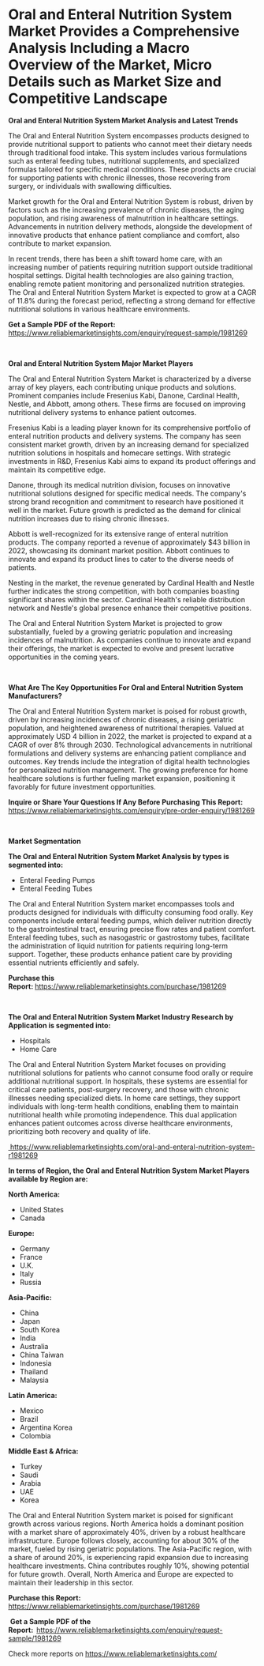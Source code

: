 <p><h1>Oral and Enteral Nutrition System Market Provides a Comprehensive Analysis Including a Macro Overview of the Market, Micro Details such as Market Size and Competitive Landscape</h1></p><p><strong>Oral and Enteral Nutrition System Market Analysis and Latest Trends</strong></p>
<p><p>The Oral and Enteral Nutrition System encompasses products designed to provide nutritional support to patients who cannot meet their dietary needs through traditional food intake. This system includes various formulations such as enteral feeding tubes, nutritional supplements, and specialized formulas tailored for specific medical conditions. These products are crucial for supporting patients with chronic illnesses, those recovering from surgery, or individuals with swallowing difficulties.</p><p>Market growth for the Oral and Enteral Nutrition System is robust, driven by factors such as the increasing prevalence of chronic diseases, the aging population, and rising awareness of malnutrition in healthcare settings. Advancements in nutrition delivery methods, alongside the development of innovative products that enhance patient compliance and comfort, also contribute to market expansion. </p><p>In recent trends, there has been a shift toward home care, with an increasing number of patients requiring nutrition support outside traditional hospital settings. Digital health technologies are also gaining traction, enabling remote patient monitoring and personalized nutrition strategies. The Oral and Enteral Nutrition System Market is expected to grow at a CAGR of 11.8% during the forecast period, reflecting a strong demand for effective nutritional solutions in various healthcare environments.</p></p>
<p><strong>Get a Sample PDF of the Report:&nbsp;</strong> <a href="https://www.reliablemarketinsights.com/enquiry/request-sample/1981269?utm_campaign=3188&utm_medium=2&utm_source=Github&utm_content=ia&utm_term=05032025&utm_id=oral-and-enteral-nutrition-system">https://www.reliablemarketinsights.com/enquiry/request-sample/1981269</a></p>
<p>&nbsp;</p>
<p><strong>Oral and Enteral Nutrition System Major Market Players</strong></p>
<p><p>The Oral and Enteral Nutrition System Market is characterized by a diverse array of key players, each contributing unique products and solutions. Prominent companies include Fresenius Kabi, Danone, Cardinal Health, Nestle, and Abbott, among others. These firms are focused on improving nutritional delivery systems to enhance patient outcomes.</p><p>Fresenius Kabi is a leading player known for its comprehensive portfolio of enteral nutrition products and delivery systems. The company has seen consistent market growth, driven by an increasing demand for specialized nutrition solutions in hospitals and homecare settings. With strategic investments in R&D, Fresenius Kabi aims to expand its product offerings and maintain its competitive edge.</p><p>Danone, through its medical nutrition division, focuses on innovative nutritional solutions designed for specific medical needs. The company's strong brand recognition and commitment to research have positioned it well in the market. Future growth is predicted as the demand for clinical nutrition increases due to rising chronic illnesses.</p><p>Abbott is well-recognized for its extensive range of enteral nutrition products. The company reported a revenue of approximately $43 billion in 2022, showcasing its dominant market position. Abbott continues to innovate and expand its product lines to cater to the diverse needs of patients.</p><p>Nesting in the market, the revenue generated by Cardinal Health and Nestle further indicates the strong competition, with both companies boasting significant shares within the sector. Cardinal Health's reliable distribution network and Nestle's global presence enhance their competitive positions.</p><p>The Oral and Enteral Nutrition System Market is projected to grow substantially, fueled by a growing geriatric population and increasing incidences of malnutrition. As companies continue to innovate and expand their offerings, the market is expected to evolve and present lucrative opportunities in the coming years.</p></p>
<p>&nbsp;</p>
<p><strong>What Are The Key Opportunities For Oral and Enteral Nutrition System Manufacturers?</strong></p>
<p><p>The Oral and Enteral Nutrition System market is poised for robust growth, driven by increasing incidences of chronic diseases, a rising geriatric population, and heightened awareness of nutritional therapies. Valued at approximately USD 4 billion in 2022, the market is projected to expand at a CAGR of over 8% through 2030. Technological advancements in nutritional formulations and delivery systems are enhancing patient compliance and outcomes. Key trends include the integration of digital health technologies for personalized nutrition management. The growing preference for home healthcare solutions is further fueling market expansion, positioning it favorably for future investment opportunities.</p></p>
<p><strong>Inquire or Share Your Questions If Any Before Purchasing This Report:</strong> <a href="https://www.reliablemarketinsights.com/enquiry/pre-order-enquiry/1981269?utm_campaign=3188&utm_medium=2&utm_source=Github&utm_content=ia&utm_term=05032025&utm_id=oral-and-enteral-nutrition-system">https://www.reliablemarketinsights.com/enquiry/pre-order-enquiry/1981269</a></p>
<p>&nbsp;</p>
<p><strong>Market Segmentation</strong></p>
<p><strong>The Oral and Enteral Nutrition System Market Analysis by types is segmented into:</strong></p>
<p><ul><li>Enteral Feeding Pumps</li><li>Enteral Feeding Tubes</li></ul></p>
<p><p>The Oral and Enteral Nutrition System market encompasses tools and products designed for individuals with difficulty consuming food orally. Key components include enteral feeding pumps, which deliver nutrition directly to the gastrointestinal tract, ensuring precise flow rates and patient comfort. Enteral feeding tubes, such as nasogastric or gastrostomy tubes, facilitate the administration of liquid nutrition for patients requiring long-term support. Together, these products enhance patient care by providing essential nutrients efficiently and safely.</p></p>
<p><strong>Purchase this Report:&nbsp;</strong><a href="https://www.reliablemarketinsights.com/purchase/1981269?utm_campaign=3188&utm_medium=2&utm_source=Github&utm_content=ia&utm_term=05032025&utm_id=oral-and-enteral-nutrition-system">https://www.reliablemarketinsights.com/purchase/1981269</a></p>
<p>&nbsp;</p>
<p><strong>The Oral and Enteral Nutrition System Market Industry Research by Application is segmented into:</strong></p>
<p><ul><li>Hospitals</li><li>Home Care</li></ul></p>
<p><p>The Oral and Enteral Nutrition System Market focuses on providing nutritional solutions for patients who cannot consume food orally or require additional nutritional support. In hospitals, these systems are essential for critical care patients, post-surgery recovery, and those with chronic illnesses needing specialized diets. In home care settings, they support individuals with long-term health conditions, enabling them to maintain nutritional health while promoting independence. This dual application enhances patient outcomes across diverse healthcare environments, prioritizing both recovery and quality of life.</p></p>
<p><a href="https://www.reliablemarketinsights.com/oral-and-enteral-nutrition-system-r1981269?utm_campaign=3188&utm_medium=2&utm_source=Github&utm_content=ia&utm_term=05032025&utm_id=oral-and-enteral-nutrition-system">&nbsp;https://www.reliablemarketinsights.com/oral-and-enteral-nutrition-system-r1981269</a></p>
<p><strong>In terms of Region, the Oral and Enteral Nutrition System Market Players available by Region are:</strong></p>
<p>
    <p> <strong> North America: </strong>
        <ul>
            <li>United States</li>
            <li>Canada</li>
        </ul>
        </p> 
    <p> <strong> Europe: </strong>
        <ul>
            <li>Germany</li>
            <li>France</li>
            <li>U.K.</li>
            <li>Italy</li>
            <li>Russia</li>
        </ul>
        </p> 
    <p> <strong> Asia-Pacific: </strong>
        <ul>
            <li>China</li>
            <li>Japan</li>
            <li>South Korea</li>
            <li>India</li>
            <li>Australia</li>
            <li>China Taiwan</li>
            <li>Indonesia</li>
            <li>Thailand</li>
            <li>Malaysia</li>
        </ul>
        </p> 
    <p> <strong> Latin America: </strong>
        <ul>
            <li>Mexico</li>
            <li>Brazil</li>
            <li>Argentina Korea</li>
            <li>Colombia</li>
        </ul>
        </p> 
    <p> <strong> Middle East & Africa: </strong>
        <ul>
            <li>Turkey</li>
            <li>Saudi</li>
            <li>Arabia</li>
            <li>UAE</li>
            <li>Korea</li>
        </ul>
    </p>
    </p>
<p><p>The Oral and Enteral Nutrition System market is poised for significant growth across various regions. North America holds a dominant position with a market share of approximately 40%, driven by a robust healthcare infrastructure. Europe follows closely, accounting for about 30% of the market, fueled by rising geriatric populations. The Asia-Pacific region, with a share of around 20%, is experiencing rapid expansion due to increasing healthcare investments. China contributes roughly 10%, showing potential for future growth. Overall, North America and Europe are expected to maintain their leadership in this sector.</p></p>
<p><strong>Purchase this Report: </strong><a href="https://www.reliablemarketinsights.com/purchase/1981269?utm_campaign=3188&utm_medium=2&utm_source=Github&utm_content=ia&utm_term=05032025&utm_id=oral-and-enteral-nutrition-system">https://www.reliablemarketinsights.com/purchase/1981269</a></p>
<p>&nbsp;<strong>Get a Sample PDF of the Report:&nbsp;&nbsp;</strong><a href="https://www.reliablemarketinsights.com/enquiry/request-sample/1981269?utm_campaign=3188&utm_medium=2&utm_source=Github&utm_content=ia&utm_term=05032025&utm_id=oral-and-enteral-nutrition-system">https://www.reliablemarketinsights.com/enquiry/request-sample/1981269</a></p>
<p><strong></strong></p>
<p>Check more reports on <a href="https://www.reliablemarketinsights.com/?utm_campaign=3188&utm_medium=2&utm_source=Github&utm_content=ia&utm_term=05032025&utm_id=oral-and-enteral-nutrition-system">https://www.reliablemarketinsights.com/</a></p>